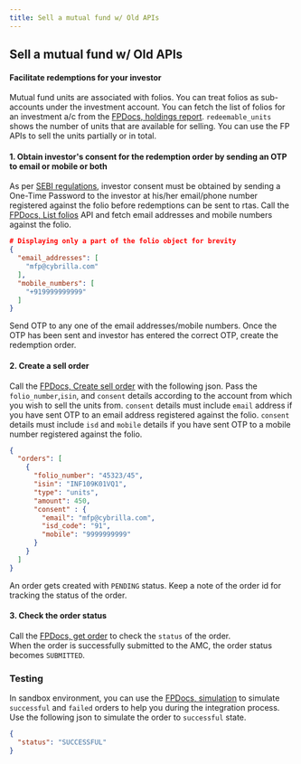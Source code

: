 ```yaml
---
title: Sell a mutual fund w/ Old APIs
---
```

## Sell a mutual fund w/ Old APIs
#### Facilitate redemptions for your investor

Mutual fund units are associated with folios. You can treat folios as sub-accounts under the investment account. You can fetch the list of folios for an investment a/c from the [FPDocs, holdings report](https://fintechprimitives.com/api/#get-holding-report). `redeemable_units` shows the number of units that are available for selling. You can use the FP APIs to sell the units partially or in total.

#### 1. Obtain investor's consent for the redemption order by sending an OTP to email or mobile or both
As per [SEBI regulations](https://www.sebi.gov.in/legal/circulars/mar-2022/discontinuation-of-usage-of-pool-accounts-for-transactions-in-the-units-of-mutual-funds-clarifications-with-respect-to-circulars-dated-october-4-2021_56887.html), investor consent must be obtained by sending a One-Time Password to the investor at his/her email/phone number registered against the folio before redemptions can be sent to rtas. Call the [FPDocs, List folios](https://fintechprimitives.com/docs/api/#list-folios) API and fetch email addresses and mobile numbers against the folio.
```json
# Displaying only a part of the folio object for brevity
{
  "email_addresses": [
    "mfp@cybrilla.com"
  ],
  "mobile_numbers": [
    "+919999999999"
  ]
}
```
Send OTP to any one of the email addresses/mobile numbers. Once the OTP has been sent and investor has entered the correct OTP, create the redemption order.

#### 2. Create a sell order

Call the [FPDocs, Create sell order](https://fintechprimitives.com/api/#post-create-sell-order) with the following json. Pass the `folio_number`,`isin`, and `consent` details according to the account from which you wish to sell the units from. `consent` details must include `email` address if you have sent OTP to an email address registered against the folio. `consent` details must include `isd` and `mobile` details if you have sent OTP to a mobile number registered against the folio. 

```json
{
  "orders": [
    {
      "folio_number": "45323/45",
      "isin": "INF109K01VQ1",
      "type": "units",
      "amount": 450,
      "consent" : {
        "email": "mfp@cybrilla.com",
        "isd_code": "91",
        "mobile": "9999999999"
      }
    }
  ]
}
```

An order gets created with `PENDING` status. Keep a note of the order id for tracking the status of the order.

#### 3. Check the order status

Call the [FPDocs, get order](https://fintechprimitives.com/api/#get-fetch-single-order) to check the `status` of the order.  
When the order is successfully submitted to the AMC, the order status becomes `SUBMITTED`.
### Testing

In sandbox environment, you can use the [FPDocs, simulation](https://fintechprimitives.com/api/#post-order-simulation) to simulate `successful` and `failed` orders to help you during the integration process. Use the following json to simulate the order to `successful` state.

```json
{
  "status": "SUCCESSFUL"
}
```